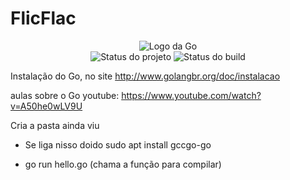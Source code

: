 # FlicFlac


<p align="center">
    <img  src="Exemplo/go.png" title="Logo da Go"><br />
    <img src="https://img.shields.io/maintenance/yes/2019?style=for-the-badge" title="Status do projeto">
    <img src="https://img.shields.io/travis/ccuffs/template?style=for-the-badge" title="Status do build">
</p>

Instalação do Go, no site
http://www.golangbr.org/doc/instalacao


aulas sobre o Go
youtube: https://www.youtube.com/watch?v=A50he0wLV9U



Cria a pasta ainda viu

- Se liga nisso doido
    sudo apt  install gccgo-go 

- go run hello.go (chama a função para compilar)
